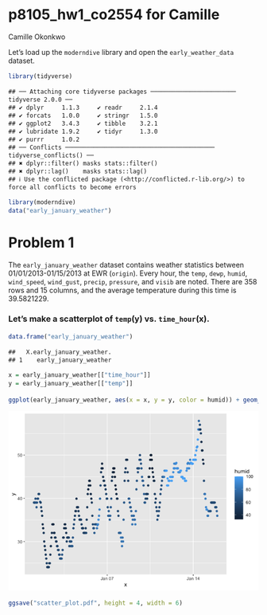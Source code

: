 p8105_hw1_co2554 for Camille
================
Camille Okonkwo

Let’s load up the `moderndive` library and open the `early_weather_data`
dataset.

``` r
library(tidyverse)
```

    ## ── Attaching core tidyverse packages ──────────────────────── tidyverse 2.0.0 ──
    ## ✔ dplyr     1.1.3     ✔ readr     2.1.4
    ## ✔ forcats   1.0.0     ✔ stringr   1.5.0
    ## ✔ ggplot2   3.4.3     ✔ tibble    3.2.1
    ## ✔ lubridate 1.9.2     ✔ tidyr     1.3.0
    ## ✔ purrr     1.0.2     
    ## ── Conflicts ────────────────────────────────────────── tidyverse_conflicts() ──
    ## ✖ dplyr::filter() masks stats::filter()
    ## ✖ dplyr::lag()    masks stats::lag()
    ## ℹ Use the conflicted package (<http://conflicted.r-lib.org/>) to force all conflicts to become errors

``` r
library(moderndive)
data("early_january_weather")
```

# Problem 1

The `early_january_weather` dataset contains weather statistics between
01/01/2013-01/15/2013 at EWR (`origin`). Every hour, the `temp`, `dewp`,
`humid`, `wind_speed`, `wind_gust`, `precip`, `pressure`, and `visib`
are noted. There are 358 rows and 15 columns, and the average
temperature during this time is 39.5821229.

### Let’s make a scatterplot of `temp`(y) vs. `time_hour`(x).

``` r
data.frame("early_january_weather")
```

    ##   X.early_january_weather.
    ## 1    early_january_weather

``` r
x = early_january_weather[["time_hour"]]
y = early_january_weather[["temp"]]

ggplot(early_january_weather, aes(x = x, y = y, color = humid)) + geom_point()
```

![](p8105_hw1_co2554_files/figure-gfm/unnamed-chunk-2-1.png)<!-- -->

``` r
ggsave("scatter_plot.pdf", height = 4, width = 6)
```
